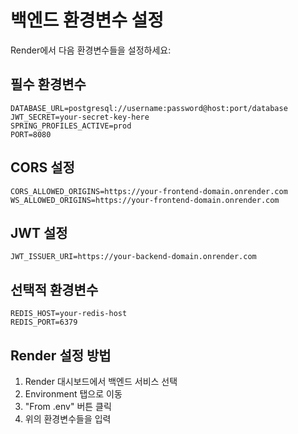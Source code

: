 # 백엔드 환경변수 설정

Render에서 다음 환경변수들을 설정하세요:

## 필수 환경변수

```
DATABASE_URL=postgresql://username:password@host:port/database
JWT_SECRET=your-secret-key-here
SPRING_PROFILES_ACTIVE=prod
PORT=8080
```

## CORS 설정

```
CORS_ALLOWED_ORIGINS=https://your-frontend-domain.onrender.com
WS_ALLOWED_ORIGINS=https://your-frontend-domain.onrender.com
```

## JWT 설정

```
JWT_ISSUER_URI=https://your-backend-domain.onrender.com
```

## 선택적 환경변수

```
REDIS_HOST=your-redis-host
REDIS_PORT=6379
```

## Render 설정 방법

1. Render 대시보드에서 백엔드 서비스 선택
2. Environment 탭으로 이동
3. "From .env" 버튼 클릭
4. 위의 환경변수들을 입력
